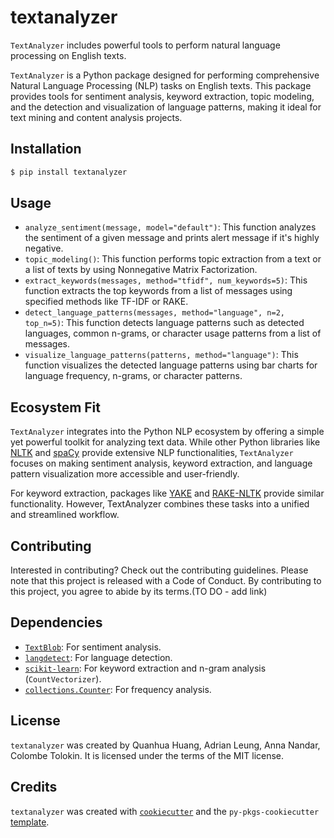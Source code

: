 # textanalyzer

`TextAnalyzer` includes powerful tools to perform natural language processing on English texts.

`TextAnalyzer` is a Python package designed for performing comprehensive Natural Language Processing (NLP) tasks on English texts. 
This package provides tools for sentiment analysis, keyword extraction, topic modeling, and the detection and visualization of language patterns, making it ideal for text mining and content analysis projects.

## Installation

```bash
$ pip install textanalyzer
```

## Usage

- `analyze_sentiment(message, model="default")`: This function analyzes the sentiment of a given message and prints alert message if it's highly negative. 
- `topic_modeling()`: This function performs topic extraction from a text or a list of texts by using Nonnegative Matrix Factorization. 
- `extract_keywords(messages, method="tfidf", num_keywords=5)`: This function extracts the top keywords from a list of messages using specified methods like TF-IDF or RAKE.
- `detect_language_patterns(messages, method="language", n=2, top_n=5)`: This function detects language patterns such as detected languages, common n-grams, or character usage patterns from a list of messages.
- `visualize_language_patterns(patterns, method="language")`: This function visualizes the detected language patterns using bar charts for language frequency, n-grams, or character patterns.

## Ecosystem Fit

`TextAnalyzer` integrates into the Python NLP ecosystem by offering a simple yet powerful toolkit for analyzing text data. While other Python libraries like [NLTK](https://www.nltk.org/) and [spaCy](https://spacy.io/) provide extensive NLP functionalities, `TextAnalyzer` focuses on making sentiment analysis, keyword extraction, and language pattern visualization more accessible and user-friendly. 

For keyword extraction, packages like [YAKE](https://github.com/LIAAD/yake) and [RAKE-NLTK](https://pypi.org/project/rake-nltk/) provide similar functionality. However, TextAnalyzer combines these tasks into a unified and streamlined workflow.


## Contributing

Interested in contributing? Check out the contributing guidelines. Please note that this project is released with a Code of Conduct. By contributing to this project, you agree to abide by its terms.(TO DO - add link)

## Dependencies

- [`TextBlob`](https://textblob.readthedocs.io/): For sentiment analysis.
- [`langdetect`](https://pypi.org/project/langdetect/): For language detection.
- [`scikit-learn`](https://scikit-learn.org/): For keyword extraction and n-gram analysis (`CountVectorizer`).
- [`collections.Counter`](https://docs.python.org/3/library/collections.html): For frequency analysis.


## License

`textanalyzer` was created by Quanhua Huang, Adrian Leung, Anna Nandar, Colombe Tolokin. It is licensed under the terms of the MIT license.

## Credits

`textanalyzer` was created with [`cookiecutter`](https://cookiecutter.readthedocs.io/en/latest/) and the `py-pkgs-cookiecutter` [template](https://github.com/py-pkgs/py-pkgs-cookiecutter).
